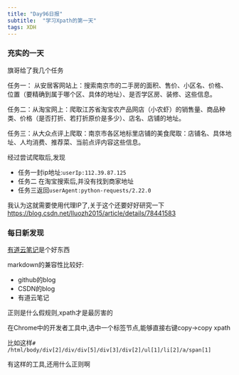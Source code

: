 ```yaml
---  
title: "Day96日报"   
subtitle:  "学习Xpath的第一天"
tags: XDH    
---  
```







### 充实的一天
旗哥给了我几个任务

任务一：
从安居客网站上：搜索南京市的二手房的面积、售价、小区名、价格、位置（要精确到属于哪个区、具体的地址）、是否学区房、装修、这些信息。

任务二：从淘宝网上：爬取江苏省淘宝农产品网店（小农虾）的销售量、商品种类、价格（是否打折、若打折原价是多少）、店名、店铺的地址。

任务三：从大众点评上爬取：南京市各区地标里店铺的美食爬取：店铺名、具体地址、人均消费、推荐菜、当前点评内容这些信息。

经过尝试爬取后,发现

- 任务一封ip地址:`userIp:112.39.87.125`
- 任务二 在淘宝搜索后,并没有找到商家地址
- 任务三返回`userAgent:python-requests/2.22.0`

我认为这就需要使用代理IP了,关于这个还要好好研究一下
https://blog.csdn.net/lluozh2015/article/details/78441583

### 每日新发现
[有道云笔记](https://note.youdao.com/)是个好东西

markdown的兼容性比较好:
- github的blog
- CSDN的blog
- 有道云笔记

正则是什么假规则,xpath才是最厉害的

在Chrome中的开发者工具中,选中一个标签节点,能够直接右键copy->copy xpath

比如这样`# /html/body/div[2]/div/div[5]/div[3]/div[2]/ul[1]/li[2]/a/span[1]`

有这样的工具,还用什么正则啊